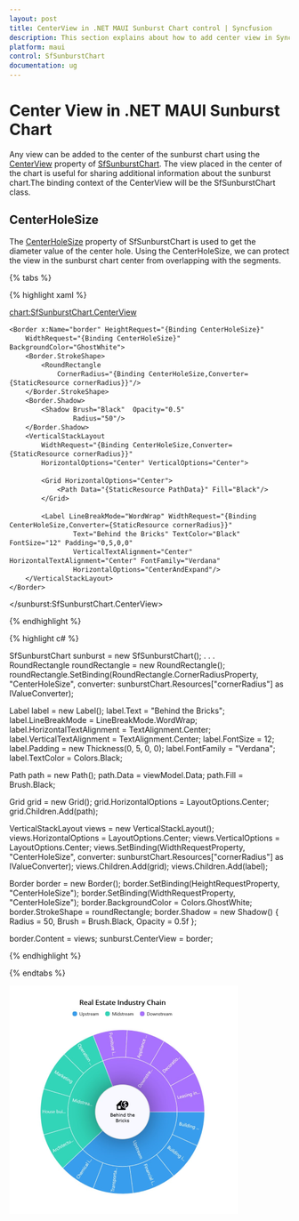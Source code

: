 ```yaml
---
layout: post
title: CenterView in .NET MAUI Sunburst Chart control | Syncfusion
description: This section explains about how to add center view in Syncfusion .NET MAUI Sunburst Chart control.
platform: maui
control: SfSunburstChart
documentation: ug
---
```


# Center View in .NET MAUI Sunburst Chart 

Any view can be added to the center of the sunburst chart using the [CenterView]() property of [SfSunburstChart](). The view placed in the center of the chart is useful for sharing additional information about the sunburst chart.The binding context of the CenterView will be the SfSunburstChart class.

## CenterHoleSize

The [CenterHoleSize]() property of SfSunburstChart is used to get the diameter value of the center hole. Using the CenterHoleSize, we can protect the view in the sunburst chart center from overlapping with the segments.

{% tabs %}

{% highlight xaml %}

<chart:SfSunburstChart.CenterView>

    <Border x:Name="border" HeightRequest="{Binding CenterHoleSize}" 
        WidthRequest="{Binding CenterHoleSize}" BackgroundColor="GhostWhite">
        <Border.StrokeShape>
            <RoundRectangle 
                CornerRadius="{Binding CenterHoleSize,Converter={StaticResource cornerRadius}}"/>
        </Border.StrokeShape>
        <Border.Shadow>
            <Shadow Brush="Black"  Opacity="0.5" 
                    Radius="50"/>
        </Border.Shadow>
        <VerticalStackLayout 
            WidthRequest="{Binding CenterHoleSize,Converter={StaticResource cornerRadius}}"
            HorizontalOptions="Center" VerticalOptions="Center">

            <Grid HorizontalOptions="Center">
                <Path Data="{StaticResource PathData}" Fill="Black"/>
            </Grid>

            <Label LineBreakMode="WordWrap" WidthRequest="{Binding CenterHoleSize,Converter={StaticResource cornerRadius}}" 
                    Text="Behind the Bricks" TextColor="Black" FontSize="12" Padding="0,5,0,0"
                    VerticalTextAlignment="Center"  HorizontalTextAlignment="Center" FontFamily="Verdana"
                    HorizontalOptions="CenterAndExpand"/>
        </VerticalStackLayout>
    </Border>
</sunburst:SfSunburstChart.CenterView>

{% endhighlight %}

{% highlight c# %}

SfSunburstChart sunburst = new SfSunburstChart();
. . .      
RoundRectangle roundRectangle = new RoundRectangle();
roundRectangle.SetBinding(RoundRectangle.CornerRadiusProperty, "CenterHoleSize", converter: sunburstChart.Resources["cornerRadius"] as IValueConverter);

Label label = new Label();
label.Text = "Behind the Bricks";
label.LineBreakMode = LineBreakMode.WordWrap;
label.HorizontalTextAlignment = TextAlignment.Center;
label.VerticalTextAlignment = TextAlignment.Center;
label.FontSize = 12;
label.Padding = new Thickness(0, 5, 0, 0);
label.FontFamily = "Verdana";
label.TextColor = Colors.Black;

Path path = new Path();
path.Data = viewModel.Data;
path.Fill = Brush.Black;

Grid grid = new Grid();
grid.HorizontalOptions = LayoutOptions.Center;
grid.Children.Add(path);

VerticalStackLayout views = new VerticalStackLayout();
views.HorizontalOptions = LayoutOptions.Center;
views.VerticalOptions = LayoutOptions.Center;
views.SetBinding(WidthRequestProperty, "CenterHoleSize", converter: sunburstChart.Resources["cornerRadius"] as IValueConverter);
views.Children.Add(grid);
views.Children.Add(label);

Border border = new Border();
border.SetBinding(HeightRequestProperty, "CenterHoleSize");
border.SetBinding(WidthRequestProperty, "CenterHoleSize");
border.BackgroundColor = Colors.GhostWhite;
border.StrokeShape = roundRectangle;
border.Shadow = new Shadow() { Radius = 50, Brush = Brush.Black, Opacity = 0.5f };

border.Content = views;
sunburst.CenterView = border;

{% endhighlight %}

{% endtabs %}

![Center view in MAUI Sunburst Chart.](Center_view_images/maui_centre_view_ouput_image.png)